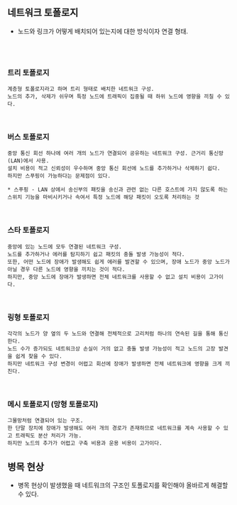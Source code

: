## **네트워크 토폴로지**

* 노드와 링크가 어떻게 배치되어 있는지에 대한 방식이자 연결 형태.

<br/>
<br/>

  ### 트리 토폴로지
  ```
  계층형 토폴로지라고 하며 트리 형태로 배치한 네트워크 구성.
  노드의 추가, 삭제가 쉬우며 특정 노드에 트래픽이 집중될 때 하위 노드에 영향을 끼칠 수 있다.
  ``` 
  <br/>

  ### 버스 토폴로지
  ```
  중앙 통신 회선 하나에 여러 개의 노드가 연결되어 공유하는 네트워크 구성. 근거리 통신망(LAN)에서 사용.
  설치 비용이 적고 신뢰성이 우수하며 중앙 통신 회선에 노드를 추가하거나 삭제하기 쉽다.
  하지만 스푸핑이 가능하다는 문제점이 있다.
  
  * 스푸핑 - LAN 상에서 송신부의 패킷을 송신과 관련 없는 다른 호스트에 가지 않도록 하는 스위치 기능을 마비시키거나 속여서 특정 노드에 해당 패킷이 오도록 처리하는 것
  ``` 
  <br/>

  ### 스타 토폴로지
  ```
  중앙에 있는 노드에 모두 연결된 네트워크 구성. 
  노드를 추가하거나 에러를 탐지하기 쉽고 패킷의 충돌 발생 가능성이 적다.
  또한, 어떤 노드에 장애가 발생해도 쉽게 에러를 발견할 수 있으며, 장애 노드가 중앙 노드가 아닐 경우 다른 노드에 영향을 끼치는 것이 적다.
  하지만, 중앙 노드에 장애가 발생하면 전체 네트워크를 사용할 수 없고 설치 비용이 고가이다.

  ``` 
  <br/>

  ### 링형 토폴로지
  ```
  각각의 노드가 양 옆의 두 노드와 연결해 전체적으로 고리처럼 하나의 연속된 길을 통해 통신한다.
  노드 수가 증가되도 네트워크상 손실이 거의 없고 충돌 발생 가능성이 적고 노드의 고장 발견을 쉽게 찾을 수 있다.
  하지만 네트워크 구성 변경이 어렵고 회선에 장애가 발생하면 전체 네트워크에 영향을 크게 끼친다.
  ``` 
  <br/>
  
  ### 메시 토폴로지 (망형 토폴로지)
  ```
  그물망처럼 연결되어 있는 구조.
  한 단말 장치에 장애가 발생해도 여러 개의 경로가 존재하므로 네트워크를 계속 사용할 수 있고 트래픽도 분산 처리가 가능. 
  하지만 노드의 추가가 어렵고 구축 비용과 운용 비용이 고가이다.
  ``` 
  ## **병목 현상**

* 병목 현상이 발생했을 때 네트워크의 구조인 토폴로지를 확인해야 올바르게 해결할 수 있다.

<br/>
<br/>
